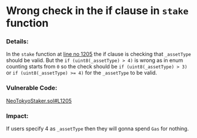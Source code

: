 # Wrong check in the if clause in `stake` function 

### Details:
In the `stake` function at [line no 1205](https://github.com/code-423n4/2023-03-neotokyo/blob/main/contracts/staking/NeoTokyoStaker.sol#L1205) the if clause is checking that `_assetType` should be valid. But the `if (uint8(_assetType) > 4)` is wrong as in enum counting starts from `0` so the check should be `if (uint8(_assetType) > 3)` or `if (uint8(_assetType) >= 4)` for the `_assetType` to be valid.

### Vulnerable Code:
[NeoTokyoStaker.sol#L1205](https://github.com/code-423n4/2023-03-neotokyo/blob/main/contracts/staking/NeoTokyoStaker.sol#L1205)

### Impact:
If users specify 4 as `_assetType` then they will gonna spend `Gas` for nothing.